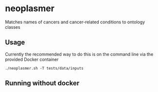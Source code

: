 # neoplasmer

Matches names of cancers and cancer-related conditions to ontology classes

## Usage

Currently the recommended way to do this is on the command line via the provided Docker container

```
./neoplasmer.sh -T tests/data/inputs
```

## Running without docker


